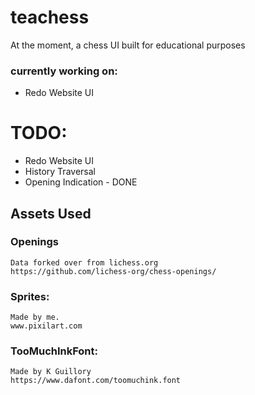 # teachess
At the moment, a chess UI built for educational purposes
### currently working on:
- Redo Website UI
# TODO:
- Redo Website UI
- History Traversal
- Opening Indication - DONE

## Assets Used
### Openings
    Data forked over from lichess.org
    https://github.com/lichess-org/chess-openings/

### Sprites:
    Made by me.
    www.pixilart.com
### TooMuchInkFont:
    Made by K Guillory
    https://www.dafont.com/toomuchink.font
    
